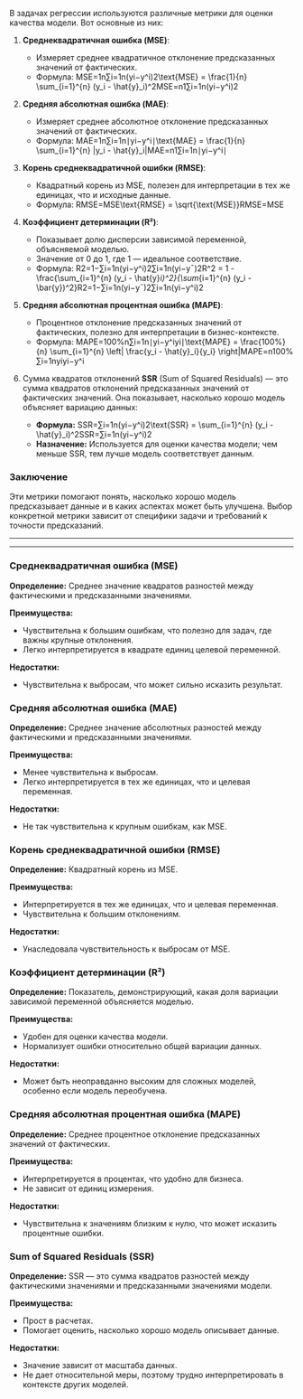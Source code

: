 В задачах регрессии используются различные метрики для оценки качества модели. Вот основные из них:

1. **Среднеквадратичная ошибка (MSE)**:
    
    - Измеряет среднее квадратичное отклонение предсказанных значений от фактических.
    - Формула: MSE=1n∑i=1n(yi−y^i)2\text{MSE} = \frac{1}{n} \sum_{i=1}^{n} (y_i - \hat{y}_i)^2MSE=n1​∑i=1n​(yi​−y^​i​)2
2. **Средняя абсолютная ошибка (MAE)**:
    
    - Измеряет среднее абсолютное отклонение предсказанных значений от фактических.
    - Формула: MAE=1n∑i=1n∣yi−y^i∣\text{MAE} = \frac{1}{n} \sum_{i=1}^{n} |y_i - \hat{y}_i|MAE=n1​∑i=1n​∣yi​−y^​i​∣
3. **Корень среднеквадратичной ошибки (RMSE)**:
    
    - Квадратный корень из MSE, полезен для интерпретации в тех же единицах, что и исходные данные.
    - Формула: RMSE=MSE\text{RMSE} = \sqrt{\text{MSE}}RMSE=MSE​
4. **Коэффициент детерминации (R²)**:
    
    - Показывает долю дисперсии зависимой переменной, объясняемой моделью.
    - Значение от 0 до 1, где 1 — идеальное соответствие.
    - Формула: R2=1−∑i=1n(yi−y^i)2∑i=1n(yi−yˉ)2R^2 = 1 - \frac{\sum_{i=1}^{n} (y_i - \hat{y}_i)^2}{\sum_{i=1}^{n} (y_i - \bar{y})^2}R2=1−∑i=1n​(yi​−yˉ​)2∑i=1n​(yi​−y^​i​)2​
5. **Средняя абсолютная процентная ошибка (MAPE)**:
    
    - Процентное отклонение предсказанных значений от фактических, полезно для интерпретации в бизнес-контексте.
    - Формула: MAPE=100%n∑i=1n∣yi−y^iyi∣\text{MAPE} = \frac{100\%}{n} \sum_{i=1}^{n} \left| \frac{y_i - \hat{y}_i}{y_i} \right|MAPE=n100%​∑i=1n​​yi​yi​−y^​i​​​
6. Сумма квадратов отклонений **SSR** (Sum of Squared Residuals) — это сумма квадратов отклонений предсказанных значений от фактических значений. Она показывает, насколько хорошо модель объясняет вариацию данных:
	- **Формула:** SSR=∑i=1n(yi−y^i)2\text{SSR} = \sum_{i=1}^{n} (y_i - \hat{y}_i)^2SSR=∑i=1n​(yi​−y^​i​)2
	- **Назначение:** Используется для оценки качества модели; чем меньше SSR, тем лучше модель соответствует данным.

### Заключение

Эти метрики помогают понять, насколько хорошо модель предсказывает данные и в каких аспектах может быть улучшена. Выбор конкретной метрики зависит от специфики задачи и требований к точности предсказаний.

---
___
### Среднеквадратичная ошибка (MSE)

**Определение:** Среднее значение квадратов разностей между фактическими и предсказанными значениями.

**Преимущества:**

- Чувствительна к большим ошибкам, что полезно для задач, где важны крупные отклонения.
- Легко интерпретируется в квадрате единиц целевой переменной.

**Недостатки:**

- Чувствительна к выбросам, что может сильно исказить результат.

### Средняя абсолютная ошибка (MAE)

**Определение:** Среднее значение абсолютных разностей между фактическими и предсказанными значениями.

**Преимущества:**

- Менее чувствительна к выбросам.
- Легко интерпретируется в тех же единицах, что и целевая переменная.

**Недостатки:**

- Не так чувствительна к крупным ошибкам, как MSE.

### Корень среднеквадратичной ошибки (RMSE)

**Определение:** Квадратный корень из MSE.

**Преимущества:**

- Интерпретируется в тех же единицах, что и целевая переменная.
- Чувствительна к большим отклонениям.

**Недостатки:**

- Унаследовала чувствительность к выбросам от MSE.

### Коэффициент детерминации (R²)

**Определение:** Показатель, демонстрирующий, какая доля вариации зависимой переменной объясняется моделью.

**Преимущества:**

- Удобен для оценки качества модели.
- Нормализует ошибки относительно общей вариации данных.

**Недостатки:**

- Может быть неоправданно высоким для сложных моделей, особенно если модель переобучена.

### Средняя абсолютная процентная ошибка (MAPE)

**Определение:** Среднее процентное отклонение предсказанных значений от фактических.

**Преимущества:**

- Интерпретируется в процентах, что удобно для бизнеса.
- Не зависит от единиц измерения.

**Недостатки:**

- Чувствительна к значениям близким к нулю, что может исказить процентные ошибки.
### Sum of Squared Residuals (SSR)

**Определение:** SSR — это сумма квадратов разностей между фактическими значениями и предсказанными значениями модели.

**Преимущества:**

- Прост в расчетах.
- Помогает оценить, насколько хорошо модель описывает данные.

**Недостатки:**

- Значение зависит от масштаба данных.
- Не дает относительной меры, поэтому трудно интерпретировать в контексте других моделей.